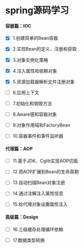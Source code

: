 # spring源码学习

#### 容器篇：IOC

- [x] 1.创建简单的Bean容器

- [x] 2.实现Bean的定义、注册和获取

- [x] 3.对象实例化策略

- [x] 4.注入属性和依赖对象

- [x] 5.资源加载器解析文件注册对象

- [ ] 6.应用上下文

- [ ] 7.初始化和销毁方法

- [ ] 8.Aware感知容器对象

- [ ] 9.对象作用域和FactoryBean

- [ ] 10.容器事件和事件监听器

#### 代理篇：AOP

- [ ] 11.基于JDK、Cglib实现AOP切面

- [ ] 12.把AOP扩展到Bean的生命周期

- [ ] 13.自动扫描Bean对象注册

- [ ] 14.通过注解注入属性信息

- [ ] 15.给代理对象设置属性注入

#### 高级篇：Design

- [ ] 16.三级缓存处理循环依赖

- [ ] 17.数据类型转换
